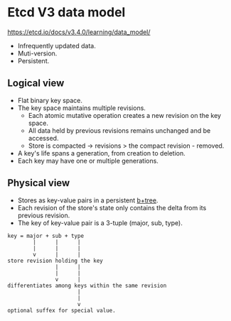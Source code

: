 # Etcd V3 data model

<https://etcd.io/docs/v3.4.0/learning/data_model/>

* Infrequently updated data.
* Muti-version.
* Persistent.

## Logical view

* Flat binary key space.
* The key space maintains multiple revisions.
  * Each atomic mutative operation creates a new revision on the key space.
  * All data held by previous revisions remains unchanged and be accessed.
  * Store is compacted -> revisions > the compact revision - removed.
* A key's life spans a generation, from creation to deletion.
* Each key may have one or multiple generations.

## Physical view

* Stores as key-value pairs in a persistent [b+tree](https://en.wikipedia.org/wiki/B%2B_tree).
* Each revision of the store's state only contains the delta from its previous revision.
* The key of key-value pair is a 3-tuple (major, sub, type).

```
key = major + sub + type
        |      |      |
        |      |      |
        v      |      |
store revision holding the key
               |      |
               |      |
               v      |
differentiates among keys within the same revision
                      |
                      |
                      v
optional suffex for special value.
```
